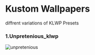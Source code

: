 # Kustom Wallpapers
 diffrent variations of KLWP Presets
### 1.Unpretenious_klwp
![unpretenious](https://user-images.githubusercontent.com/130051810/230729597-a2d8c1e7-0e68-4c0e-bc92-3bfa2c177747.jpg)
